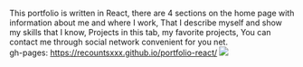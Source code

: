 This portfolio is written in React, there are 4 sections on the home page with information about me and where I work, That I describe myself and show my skills that I know, Projects in this tab, my favorite projects, You can contact me through social network convenient for you net.
<br>
gh-pages: https://recountsxxx.github.io/portfolio-react/
<img src="https://i.imgur.com/X1KVdJA.png">
